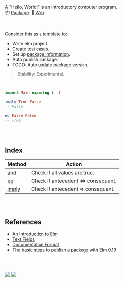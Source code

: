 A "Hello, World!" is an introductory computer program.<br>
:package: [Package](https://package.elm-lang.org/packages/elmw/hello-world/latest/).
:blue_book: [Wiki](https://github.com/elmw/hello-world/wiki).

<br>

Consider this as a template to:
- Write elm project.
- Create test cases.
- Set up [package information](elm.json).
- Auto publish package.
- TODO: Auto update package version.

> Stability: Experimental.

<br>

```elm
import Main exposing (..)

imply True False
-- False

eq False False
-- True
```
<br>
<br>


## Index

| Method   | Action                                |
| -------- | ------------------------------------- |
| [and]    | Check if all values are true.         |
| [eq]     | Check if antecedent ⇔ consequent.     |
| [imply]  | Check if antecedent ⇒ consequent.     |

[and]: https://github.com/elmw/extra-boolean/wiki/and
[eq]: https://github.com/elmw/extra-boolean/wiki/eq
[imply]: https://github.com/elmw/extra-boolean/wiki/imply

<br>
<br>


## References

- [An Introduction to Elm](https://guide.elm-lang.org)
- [Text Fields](https://guide.elm-lang.org/architecture/text_fields.html)
- [Documentation Format](https://package.elm-lang.org/help/documentation-format)
- [The basic steps to publish a package with Elm 0.19](https://korban.net/posts/elm/2018-10-02-basic-steps-publish-package-elm-19/)

<br>
<br>

[![](https://img.youtube.com/vi/qNS2jj2w-GI/maxresdefault.jpg)](https://www.youtube.com/watch?v=qNS2jj2w-GI)
![](https://ga-beacon.deno.dev/G-RC63DPBH3P:SH3Eq-NoQ9mwgYeHWxu7cw/github.com/nodef/hello-world.elm)
